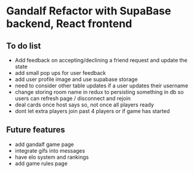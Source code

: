 # Gandalf Refactor with SupaBase backend, React frontend

## To do list
- Add feedback on accepting/declining a friend request and update the state
- add small pop ups for user feedback
- add user profile image and use supabase storage
- need to consider other table updates if a user updates their username
- change storing room name in redux to persisting something in db so users can refresh page / disconnect and rejoin
- deal cards once host says so, not once all players ready
- dont let extra players join past 4 players or if game has started



## Future features
- add gandalf game page
- integrate gifs into messages
- have elo system and rankings
- add game rules page


